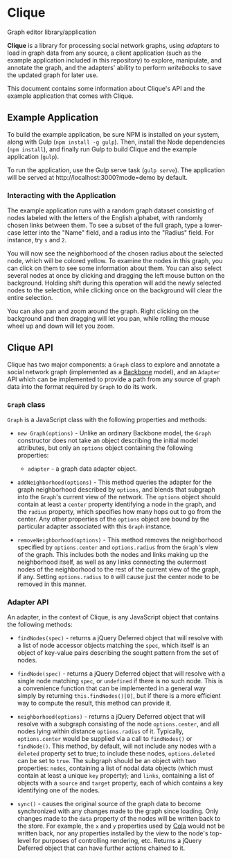 # Clique
Graph editor library/application

**Clique** is a library for processing social network graphs, using *adapters*
to load in graph data from any source, a client application (such as the example
application included in this repository) to explore, manipulate, and annotate
the graph, and the adapters' ability to perform *writebacks* to save the updated
graph for later use.

This document contains some information about Clique's API and the example
application that comes with Clique.

## Example Application

To build the example application, be sure NPM is installed on your system, along
with Gulp (``npm install -g gulp``).  Then, install the Node dependencies (``npm
install``), and finally run Gulp to build Clique and the example application
(``gulp``).

To run the application, use the Gulp serve task (``gulp serve``).  The
application will be served at http://localhost:3000?mode=demo by default.

### Interacting with the Application

The example application runs with a random graph dataset consisting of nodes
labeled with the letters of the English alphabet, with randomly chosen links
between them.  To see a subset of the full graph, type a lower-case letter into
the "Name" field, and a radius into the "Radius" field.  For instance, try ``s``
and ``2``.

You will now see the neighborhood of the chosen radius about the selected node,
which will be colored yellow.  To examine the nodes in this graph, you can click
on them to see some information about them.  You can also select several nodes
at once by clicking and dragging the left mouse button on the background.
Holding shift during this operation will add the newly selected nodes to the
selection, while clicking once on the background will clear the entire
selection.

You can also pan and zoom around the graph.  Right clicking on the background
and then dragging will let you pan, while rolling the mouse wheel up and down
will let you zoom.

## Clique API

Clique has two major components:  a ``Graph`` class to explore and annotate a
social network graph (implemented as a [Backbone](http://backbonejs.org/)
model), and an ``Adapter`` API which can be implemented to provide a path from
any source of graph data into the format required by ``Graph`` to do its work.

### ``Graph`` class

``Graph`` is a JavaScript class with the following properties and methods:

- ``new Graph(options)`` - Unlike an ordinary Backbone model, the ``Graph``
  constructor does not take an object describing the initial model attributes,
  but only an ``options`` object containing the following properties:

  - ``adapter`` - a graph data adapter object.

- ``addNeighborhood(options)`` - This method queries the adapter for the graph
  neighborhood described by ``options``, and blends that subgraph into the
  ``Graph``'s current view of the network.  The ``options`` object should contain
  at least a ``center`` property identifying a node in the graph, and the
  ``radius`` property, which specifies how many hops out to go from the center.
  Any other properties of the ``options`` object are bound by the particular
  adapter associated with this ``Graph`` instance.

- ``removeNeighborhood(options)`` - This method removes the neighborhood
  specified by ``options.center`` and ``options.radius`` from the ``Graph``'s
  view of the graph.  This includes both the nodes and links making up the
  neighborhood itself, as well as any links connecting the outermost nodes of the
  neighborhood to the rest of the current view of the graph, if any.  Setting
  ``options.radius`` to ``0`` will cause just the center node to be removed in
  this manner.

### Adapter API

An adapter, in the context of Clique, is any JavaScript object that contains the
following methods:

- ``findNodes(spec)`` - returns a jQuery Deferred object that will resolve with
  a list of node accessor objects matching the ``spec``, which itself is an
object of key-value pairs describing the sought pattern from the set of nodes.

- ``findNode(spec)`` - returns a jQuery Deferred object that will resolve with a
  single node matching ``spec``, or ``undefined`` if there is no such node.
  This is a convenience function that can be implemented in a general way simply
  by returning ``this.findNodes()[0]``, but if there is a more efficient way to
  compute the result, this method can provide it.

- ``neighborhood(options)`` - returns a jQuery Deferred object that will resolve
  with a subgraph consisting of the node ``options.center``, and all nodes lying
  within distance ``options.radius`` of it.  Typically, ``options.center`` would
  be supplied via a call to ``findNodes()`` or ``findNode()``.  This method, by
  default, will not include any nodes with a ``deleted`` property set to true; to
  include these nodes, ``options.deleted`` can be set to ``true``.  The subgraph
  should be an object with two properties: ``nodes``, containing a list of nodal
  data objects (which must contain at least a unique ``key`` property); and
  ``links``, containing a list of objects with a ``source`` and ``target``
  property, each of which contains a key identifying one of the nodes.

- ``sync()`` - causes the original source of the graph data to become
  synchronized with any changes made to the graph since loading.  Only changes
  made to the ``data`` property of the nodes will be written back to the store.
  For example, the ``x`` and ``y`` properties used by
  [Cola](http://marvl.infotech.monash.edu/webcola/) would not be written back, nor
  any properties installed by the view to the node's top-level for purposes of
  controlling rendering, etc.  Returns a jQuery Deferred object that can have
  further actions chained to it.

